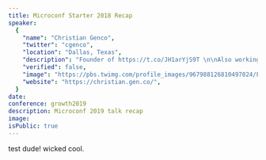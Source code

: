 ```yaml
---
title: Microconf Starter 2018 Recap
speaker:
  {
    "name": "Christian Genco",
    "twitter": "cgenco",
    "location": "Dallas, Texas",
    "description": "Founder of https://t.co/JH1arYjS9T \n\nAlso working on https://t.co/OobHSYGuHh and other stuff at https://t.co/Rut3g1cs23",
    "verified": false,
    "image": "https://pbs.twimg.com/profile_images/967988126810497024/FfWSKiD_.jpg",
    "website": "https://christian.gen.co/",
  }
date:
conference: growth2019
description: Microconf 2019 talk recap
image:
isPublic: true
---
```


test dude! wicked cool.


